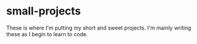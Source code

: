 # small-projects
These is where I'm putting my short and sweet projects. I'm mainly writing these as I begin to learn to code.
